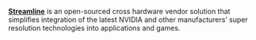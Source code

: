 [**Streamline**](https://developer.nvidia.com/rtx/streamline) is an open-sourced cross hardware vendor solution that simplifies integration of the latest NVIDIA and other manufacturers’ super resolution technologies into applications and games.